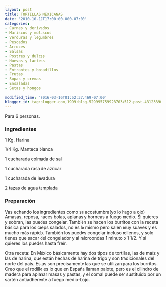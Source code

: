 ```yaml
---
layout: post
title: TORTILLAS MEXICANAS
date: '2010-10-12T17:00:00.000-07:00'
categories:
- Carnes y derivados
- Mariscos y moluscos
- Verduras y legumbres
- Pescados
- Arroces
- Salsas
- Postres y dulces
- Huevos y lacteos
- Pastas
- Entrantes y bocadillos
- Frutas
- Sopas y cremas
- Ensaladas
- Setas y hongos
 
modified_time: '2016-03-16T01:52:37.469-07:00'
blogger_id: tag:blogger.com,1999:blog-5299957599287034512.post-4312339081038996512
---
```


Para 6 personas.

<h3>Ingredientes</h3>

1 Kg. Harina

1/4 Kg. Manteca blanca

1 cucharada colmada de sal

1 cucharada rasa de azúcar

1 cucharada de levadura

2 tazas de agua templada

<h3>Preparación</h3>

Vas echando los ingredientes como se acostumbra(yo lo hago a ojo) Amasas, reposa, haces bolas, aplanas y horneas a fuego medio. Si quieres y sobran, las puedes congelar. También se hacen los burritos con la receta básica para los creps salados, no es lo mismo pero salen muy suaves y es mucho más rápido. También los puedes congelar incluso rellenos, y solo tienes que sacar del congelador y al microondas 1 minuto o 1 1/2. Y si quieres los puedes hasta freír.

Otra receta: En México básicamente hay dos tipos de tortillas, las de maíz y las de harina, que están hechas de harina de trigo y son tradicionales del norte del país. Estas son precisamente las que se utilizan para los burritos. Creo que el rodillo es lo que en España llaman palote, pero es el cilindro de madera para aplanar masas y pastas, y el comal puede ser sustituido por un sartén antiadherente a fuego medio-bajo.

